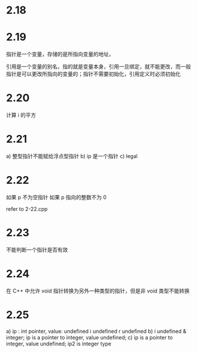 # 2.18


# 2.19

指针是一个变量，存储的是所指向变量的地址，

引用是一个变量的别名，指的就是变量本身，引用一旦绑定，就不能更改，而一般指针是可以更改所指向的变量的；指针不需要初始化，引用定义时必须初始化

# 2.20

计算 i 的平方

# 2.21 

a) 整型指针不能赋给浮点型指针 
b) ip 是一个指针
c) legal

# 2.22 

如果 p 不为空指针
如果 p 指向的整数不为 0

refer to 2-22.cpp

# 2.23 

不能判断一个指针是否有效

# 2.24

在 C++ 中允许 void 指针转换为另外一种类型的指针，但是非 void 类型不能转换

# 2.25 
a) ip : int pointer, value: undefined
i undefined 
r undefined 
b) i undefined & integer; ip is a pointer to integer, value undefined; 
c) ip is a pointer to integer, value undefined; ip2 is integer type

